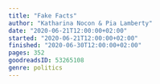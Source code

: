 ```yaml
---
title: "Fake Facts"
author: "Katharina Nocon & Pia Lamberty"
date: "2020-06-21T12:00:00+02:00"
started: "2020-06-21T12:00:00+02:00"
finished: "2020-06-30T12:00:00+02:00"
pages: 352
goodreadsID: 53265108
genre: politics
---
```

